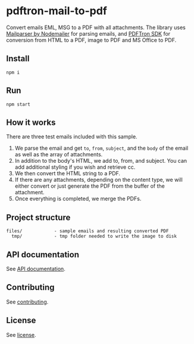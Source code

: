 # pdftron-mail-to-pdf
Convert emails EML, MSG to a PDF with all attachments. The library uses [Mailparser by Nodemailer](https://nodemailer.com/extras/mailparser/) for parsing emails, and [PDFTron SDK](https://www.pdftron.com/documentation/nodejs) for conversion from HTML to a PDF, image to PDF and MS Office to PDF. 

## Install
```
npm i
```

## Run
```
npm start
```

## How it works

There are three test emails included with this sample. 

1. We parse the email and get `to`, `from`, `subject`, and the `body` of the email as well as the array of attachments.
2. In addition to the body's HTML, we add to, from, and subject. You can add additional styling if you wish and retrieve cc.
3. We then convert the HTML string to a PDF.
4. If there are any attachments, depending on the content type, we will either convert or just generate the PDF from the buffer of the attachment.
5. Once everything is completed, we merge the PDFs.

## Project structure

```
files/            - sample emails and resulting converted PDF
  tmp/            - tmp folder needed to write the image to disk
```

## API documentation

See [API documentation](https://www.pdftron.com/documentation/nodejs/get-started/).

## Contributing

See [contributing](./CONTRIBUTING.md).

## License

See [license](./LICENSE).
